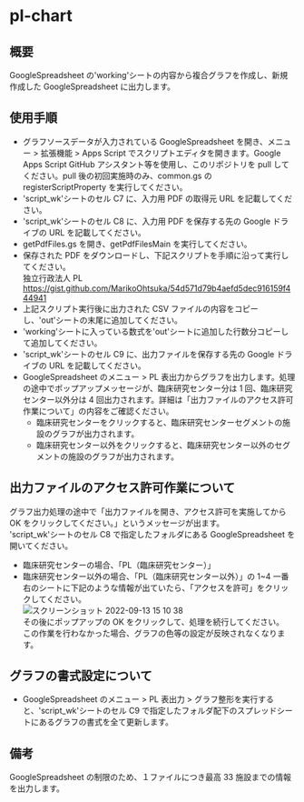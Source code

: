 # pl-chart

## 概要

GoogleSpreadsheet の'working'シートの内容から複合グラフを作成し、新規作成した GoogleSpreadsheet に出力します。

## 使用手順

- グラフソースデータが入力されている GoogleSpreadsheet を開き、メニュー > 拡張機能 > Apps Script でスクリプトエディタを開きます。Google Apps Script GitHub アシスタント等を使用し、このリポジトリを pull してください。pull 後の初回実施時のみ、common.gs の registerScriptProperty を実行してください。
- 'script_wk'シートのセル C7 に、入力用 PDF の取得元 URL を記載してください。
- 'script_wk'シートのセル C8 に、入力用 PDF を保存する先の Google ドライブの URL を記載してください。
- getPdfFiles.gs を開き、getPdfFilesMain を実行してください。
- 保存された PDF をダウンロードし、下記スクリプトを手順に沿って実行してください。  
  独立行政法人 PL  
  https://gist.github.com/MarikoOhtsuka/54d571d79b4aefd5dec916159f444941
- 上記スクリプト実行後に出力された CSV ファイルの内容をコピーし、'out'シートの末尾に追加してください。
- 'working'シートに入っている数式を'out'シートに追加した行数分コピーして追加してください。
- 'script_wk'シートのセル C9 に、出力ファイルを保存する先の Google ドライブの URL を記載してください。
- GoogleSpreadsheet のメニュー > PL 表出力からグラフを出力します。処理の途中でポップアップメッセージが、臨床研究センター分は 1 回、臨床研究センター以外分は 4 回出力されます。詳細は「出力ファイルのアクセス許可作業について」の内容をご確認ください。
  - 臨床研究センターをクリックすると、臨床研究センターセグメントの施設のグラフが出力されます。
  - 臨床研究センター以外をクリックすると、臨床研究センター以外のセグメントの施設のグラフが出力されます。

## 出力ファイルのアクセス許可作業について

グラフ出力処理の途中で「出力ファイルを開き、アクセス許可を実施してから OK をクリックしてください。」というメッセージが出ます。  
'script_wk'シートのセル C8 で指定したフォルダにある GoogleSpreadsheet を開いてください。

- 臨床研究センターの場合、「PL（臨床研究センター）」
- 臨床研究センター以外の場合、「PL（臨床研究センター以外）」の 1~4
  一番右のシートに下記のような情報が出ていたら、「アクセスを許可」をクリックしてください。  
  ![スクリーンショット 2022-09-13 15 10 38](https://user-images.githubusercontent.com/24307469/189823538-34838f24-5ba6-4428-a80e-a429f60b66d4.png)  
  その後にポップアップの OK をクリックして、処理を続行してください。  
  この作業を行わなかった場合、グラフの色等の設定が反映されなくなります。

## グラフの書式設定について

- GoogleSpreadsheet のメニュー > PL 表出力 > グラフ整形を実行すると、'script_wk'シートのセル C9 で指定したフォルダ配下のスプレッドシートにあるグラフの書式を全て更新します。

## 備考

GoogleSpreadsheet の制限のため、１ファイルにつき最高 33 施設までの情報を出力します。
